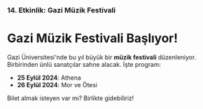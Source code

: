 ### 14. Etkinlik: Gazi Müzik Festivali

# Gazi Müzik Festivali Başlıyor!

Gazi Üniversitesi'nde bu yıl büyük bir **müzik festivali** düzenleniyor. Birbirinden ünlü sanatçılar sahne alacak. İşte program:

-   **25 Eylül 2024**: Athena
-   **26 Eylül 2024**: Mor ve Ötesi

Bilet almak isteyen var mı? Birlikte gidebiliriz!
